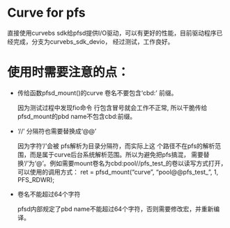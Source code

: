 Curve for pfs
===

直接使用curvebs sdk给pfsd提供I/O驱动，可以有更好的性能，目前驱动程序已经完成，分支为curvebs_sdk_devio，
经过测试，工作良好。

使用时需要注意的点：
===

- 传给函数pfsd_mount()的curve 卷名不要包含‘cbd:’ 前缀。

  因为测试过程中发现fio命令
行包含冒号就会工作不正常, 所以干脆传给pfsd_mount的pbd name不包含cbd:前缀。

- ‘//’ 分隔符也需要替换成‘@@’

  因为字符‘/’会被 pfs解析为目录分隔符，而实际上这
个路径不在pfs的解析范围，而是属于curve后台系统解析范围。所以为避免把pfs搞混，
需要替换‘/’为‘@’。例如需要mount卷名为cbd:pool//pfs_test_的卷以读写方式打开，可以使用的调用方式：
ret = pfsd_mount(“curve”, “pool@@pfs_test_”, 1, PFS_RDWR);

- 卷名不能超过64个字符

  pfsd内部规定了pbd name不能超过64个字符，否则需要修改宏，并重新编译。
